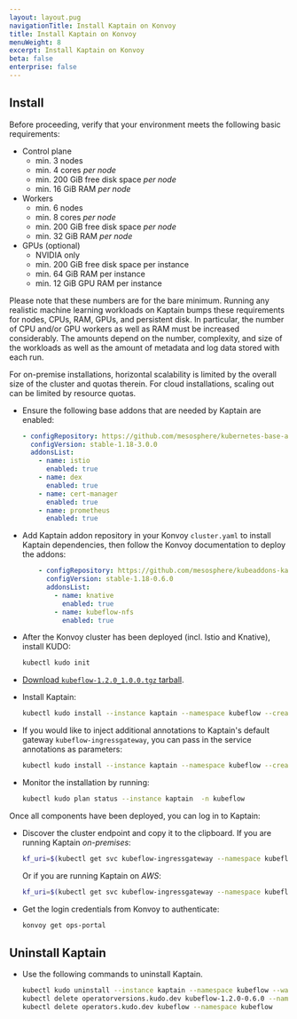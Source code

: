 ```yaml
---
layout: layout.pug
navigationTitle: Install Kaptain on Konvoy
title: Install Kaptain on Konvoy
menuWeight: 8
excerpt: Install Kaptain on Konvoy
beta: false
enterprise: false
---
```


## Install

Before proceeding, verify that your environment meets the following basic requirements:

- Control plane
  - min. 3 nodes
  - min. 4 cores _per node_
  - min. 200 GiB free disk space _per node_
  - min. 16 GiB RAM _per node_
- Workers
  - min. 6 nodes
  - min. 8 cores _per node_
  - min. 200 GiB free disk space _per node_
  - min. 32 GiB RAM _per node_
- GPUs (optional)
  - NVIDIA only
  - min. 200 GiB free disk space per instance
  - min. 64 GiB RAM per instance
  - min. 12 GiB GPU RAM per instance
  
Please note that these numbers are for the bare minimum.
Running any realistic machine learning workloads on Kaptain bumps these requirements for nodes, CPUs, RAM, GPUs, and persistent disk.
In particular, the number of CPU and/or GPU workers as well as RAM must be increased considerably.
The amounts depend on the number, complexity, and size of the workloads as well as the amount of metadata and log data stored with each run.

For on-premise installations, horizontal scalability is limited by the overall size of the cluster and quotas therein.
For cloud installations, scaling out can be limited by resource quotas.

* Ensure the following base addons that are needed by Kaptain are enabled:
    ```yaml
    - configRepository: https://github.com/mesosphere/kubernetes-base-addons
      configVersion: stable-1.18-3.0.0
      addonsList:
        - name: istio
          enabled: true
        - name: dex
          enabled: true
        - name: cert-manager
          enabled: true
        - name: prometheus
          enabled: true
    ```

* Add Kaptain addon repository in your Konvoy `cluster.yaml` to install Kaptain dependencies, then follow the Konvoy documentation to deploy the addons:
  ```yaml
      - configRepository: https://github.com/mesosphere/kubeaddons-kaptain
        configVersion: stable-1.18-0.6.0
        addonsList:
          - name: knative
            enabled: true
          - name: kubeflow-nfs
            enabled: true
  ```

* After the Konvoy cluster has been deployed (incl. Istio and Knative), install KUDO:
  ```bash
  kubectl kudo init
  ```
* [Download `kubeflow-1.2.0_1.0.0.tgz` tarball](../../download/).
* Install Kaptain:
  ```bash
  kubectl kudo install --instance kaptain --namespace kubeflow --create-namespace ./kubeflow-1.2.0_1.0.0.tgz
  ```
* If you would like to inject additional annotations to Kaptain's default gateway `kubeflow-ingressgateway`, you can pass in the service annotations as parameters:
  ```bash
  kubectl kudo install --instance kaptain --namespace kubeflow --create-namespace ./kubeflow-1.2.0_1.0.0.tgz -p kubeflowIngressGatewayServiceAnnotations='{"foo": "abc","bar": "xyz"}'
  ```
* Monitor the installation by running:
  ```bash
  kubectl kudo plan status --instance kaptain  -n kubeflow
  ```

Once all components have been deployed, you can log in to Kaptain:

* Discover the cluster endpoint and copy it to the clipboard.
  If you are running Kaptain _on-premises_:
  ```bash
  kf_uri=$(kubectl get svc kubeflow-ingressgateway --namespace kubeflow -o jsonpath="{.status.loadBalancer.ingress[*].ip}") && echo "https://${kf_uri}"
  ```
  Or if you are running Kaptain on _AWS_:
  ```bash
  kf_uri=$(kubectl get svc kubeflow-ingressgateway --namespace kubeflow -o jsonpath="{.status.loadBalancer.ingress[*].hostname}") && echo "https://${kf_uri}"
  ```
* Get the login credentials from Konvoy to authenticate:
  ```bash
  konvoy get ops-portal
  ```

## Uninstall Kaptain
  
* Use the following commands to uninstall Kaptain.
  ```bash
  kubectl kudo uninstall --instance kaptain --namespace kubeflow --wait
  kubectl delete operatorversions.kudo.dev kubeflow-1.2.0-0.6.0 --namespace kubeflow
  kubectl delete operators.kudo.dev kubeflow --namespace kubeflow
  ```
